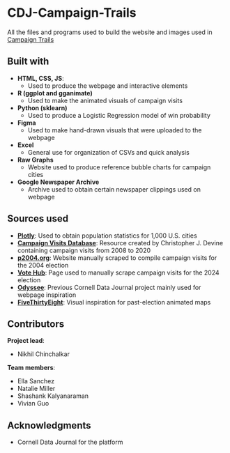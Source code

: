 # CDJ-Campaign-Trails

All the files and programs used to build the website and images used in [Campaign Trails](https://nikhilc52.github.io/campaign_trails_cdj/website/)

## Built with

* **HTML, CSS, JS**:
    * Used to produce the webpage and interactive elements
*  **R (ggplot and gganimate)**
   *  Used to make the animated visuals of campaign visits
*  **Python (sklearn)**
   *  Used to produce a Logistic Regression model of win probability
*  **Figma**
   *  Used to make hand-drawn visuals that were uploaded to the webpage
*  **Excel**
   *  General use for organization of CSVs and quick analysis
*  **Raw Graphs**
   *  Website used to produce reference bubble charts for campaign cities
*  **Google Newspaper Archive**
   *  Archive used to obtain certain newspaper clippings used on webpage

## Sources used

* [**Plotly**](https://github.com/plotly/datasets/blob/master/us-cities-top-1k.csv): Used to obtain population statistics for 1,000 U.S. cities
* [**Campaign Visits Database**](http://www.christopherjdevine.com/data.html): Resource created by Christopher J. Devine containing campaign visits from 2008 to 2020
* [**p2004.org**](https://p2004.org/kerry/kerrycal1004.html): Website manually scraped to compile campaign visits for the 2004 election
* [**Vote Hub**](https://projects.votehub.com/pages/campaign-tracker): Page used to manually scrape campaign visits for the 2024 election
* [**Odyssee**](https://odyssee.community/): Previous Cornell Data Journal project mainly used for webpage inspiration
* [**FiveThirtyEight**](https://fivethirtyeight.com/features/the-last-10-weeks-of-2016-campaign-stops-in-one-handy-gif/): Visual inspiration for past-election animated maps

## Contributors

**Project lead**:
* Nikhil Chinchalkar

**Team members**:
* Ella Sanchez
* Natalie Miller
* Shashank Kalyanaraman
* Vivian Guo

## Acknowledgments

* Cornell Data Journal for the platform
